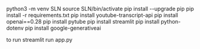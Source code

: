 python3 -m venv SLN
source SLN/bin/activate
pip install --upgrade pip
pip install -r requirements.txt
pip install youtube-transcript-api
pip install openai==0.28
pip install pytube
pip install streamlit
pip install python-dotenv
pip install google-generativeai

to run 
streamlit run app.py
